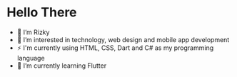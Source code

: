 <h1>Hello There</h1>

- 👋 I’m Rizky
- 👀 I’m interested in technology, web design and mobile app development 
- ⚡ I'm currently using HTML, CSS, Dart and C# as my programming language
- 🌱 I’m currently learning Flutter


<!---
zoeeyy21/zoeeyy21 is a ✨ special ✨ repository because its `README.md` (this file) appears on your GitHub profile.
You can click the Preview link to take a look at your changes.
--->
